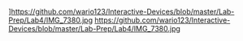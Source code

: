 ]https://github.com/wario123/Interactive-Devices/blob/master/Lab-Prep/Lab4/IMG_7380.jpg
https://github.com/wario123/Interactive-Devices/blob/master/Lab-Prep/Lab4/IMG_7380.jpg
